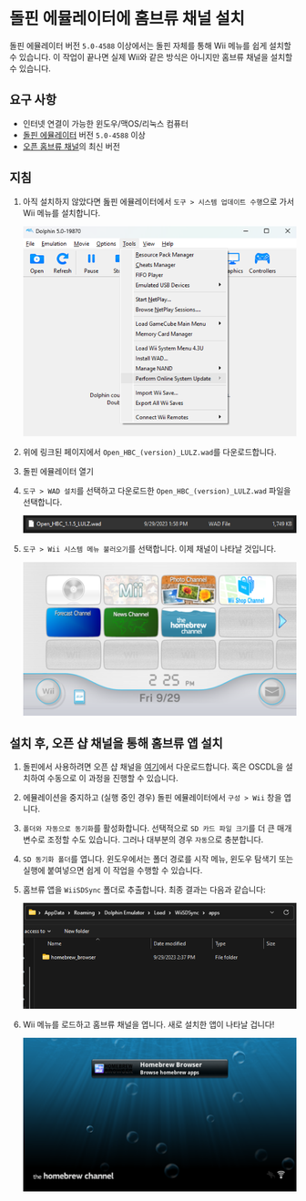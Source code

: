 # 돌핀 에뮬레이터에 홈브류 채널 설치

돌핀 에뮬레이터 버전 `5.0-4588` 이상에서는 돌핀 자체를 통해 Wii 메뉴를 쉽게 설치할 수 있습니다. 이 작업이 끝나면 실제 Wii와 같은 방식은 아니지만 홈브류 채널을 설치할 수 있습니다.

## 요구 사항

- 인터넷 연결이 가능한 윈도우/맥OS/리눅스 컴퓨터
- [돌핀 에뮬레이터](https://dolphin-emu.org/download/) 버전 `5.0-4588` 이상
- [오픈 홈브류 채널](https://github.com/Wii-Mini-Hacking/hbc/releases)의 최신 버전

## 지침

1. 아직 설치하지 않았다면 돒핀 에뮬레이터에서 `도구 > 시스템 업데이트 수행`으로 가서 Wii 메뉴를 설치합니다.

    ![](/images/homebrew-dolphin/system-update.png)

2. 위에 링크된 페이지에서 `Open_HBC_(version)_LULZ.wad`를 다운로드합니다.

3. 돌핀 에뮬레이터 열기

4. `도구 > WAD 설치`를 선택하고 다운로드한 `Open_HBC_(version)_LULZ.wad` 파일을 선택합니다.

    ![](/images/homebrew-dolphin/ohbc-file.png)

5. `도구 > Wii 시스템 메뉴 불러오기`를 선택합니다. 이제 채널이 나타날 것입니다.

    ![](/images/homebrew-dolphin/hbc-installed.png)

## 설치 후, 오픈 샵 채널을 통해 홈브류 앱 설치

1. 돌핀에서 사용하려면 오픈 샵 채널을 [여기](https://oscwii.org/library/app/homebrew_browser)에서 다운로드합니다. 혹은 OSCDL을 설치하여 수동으로 이 과정을 진행할 수 있습니다.

2. 에뮬레이션을 중지하고 (실행 중인 경우) 돌핀 에뮬레이터에서 `구성 > Wii` 창을 엽니다.

3. `폴더와 자동으로 동기화`를 활성화합니다. 선택적으로 `SD 카드 파일 크기`를 더 큰 매개변수로 조정할 수도 있습니다. 그러나 대부분의 경우 `자동`으로 충분합니다.

4. `SD 동기화 폴더`를 엽니다. 윈도우에서는 폴더 경로를 시작 메뉴, 윈도우 탐색기 또는 실행에 붙여넣으면 쉽게 이 작업을 수행할 수 있습니다.

5. 홈브류 앱을 `WiiSDSync` 폴더로 추출합니다. 최종 결과는 다음과 같습니다:

    ![](/images/homebrew-dolphin/apps-folder.png)

6. Wii 메뉴를 로드하고 홈브류 채널을 엽니다. 새로 설치한 앱이 나타날 겁니다!

    ![](/images/homebrew-dolphin/hbc-apps.png)
